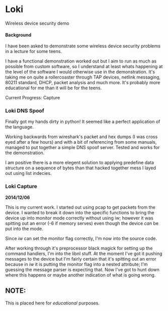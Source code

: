 # Loki

Wireless device security demo

#### Background

I have been asked to demonstrate some wireless device security problems in a lecture for some teens.

I have a functional demonstration worked out but I aim to run as much as possible from custom software, so I understand at least whats happening at the level of the software I would otherwise use in the demonstration. It's taking me on quite a rollercoaster through TAP devices, netlink messaging, 80211 standard, DHCP, packet analysis and much more. It's probably more educational for me than it will be for the teens.

Current Progress: Capture

### Loki DNS Spoof

Finally got my hands dirty in python! It seemed like a perfect application of the language.

Working backwards from wireshark's packet and hex dumps (I was cross eyed after a few hours) and with a bit of referencing from some manuals, managed to put together a simple DNS spoof server. Tested and works for the demonstration.

I am positive there is a more elegent solution to applying predefine data structure on a sequence of bytes than that hacked together mess I layed out using list indecies.


### Loki Capture

**2014/12/06**

This is my current work. I started out using pcap to get packets from the device. I wanted to break it down into the specific functions to bring the device up into monitor mode correctly without using iw; however it was spitting out an error (-6 if memory serves) even though the device *can* be put into the mode.

Since *iw* can set the monitor flag correctly, I'm now into the source code.

After working through it's preprocessor black magick for setting up the command handlers, I'm into the libnl stuff. At the moment I've got it pushing messages to the device but I'm fairly certain that it's spitting out an error because in *iw* it is putting the monitor flag into a nested attribute; I'm guessing the message parser is expecting that. Now I've got to hunt down where this happens or maybe another indication of what is going wrong.


## NOTE: ##

This is placed here for *educational* purposes.